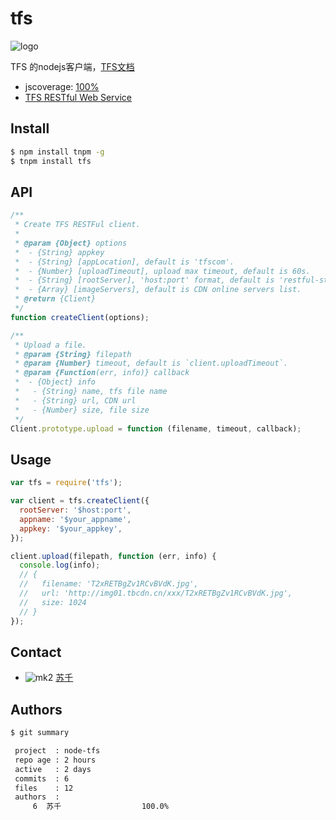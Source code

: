 tfs
=======

![logo](http://gitlab.alibaba-inc.com/node-tfs/blob/master/logo.png)

TFS 的nodejs客户端，[TFS文档](http://baike.corp.taobao.com/index.php/CS_RD/tfs_new)

* jscoverage: [100%](http://fengmk2.github.com/coverage/node-tfs.html)
* [TFS RESTful Web Service](http://baike.corp.taobao.com/index.php/CS_RD/tfs/use_web_service)

## Install

```bash
$ npm install tnpm -g
$ tnpm install tfs
```

## API

```js
/**
 * Create TFS RESTFul client.
 * 
 * @param {Object} options
 *  - {String} appkey
 *  - {String} [appLocation], default is 'tfscom'.
 *  - {Number} [uploadTimeout], upload max timeout, default is 60s.
 *  - {String} [rootServer], 'host:port' format, default is 'restful-store.vip.tbsite.net:3800'.
 *  - {Array} [imageServers], default is CDN online servers list.
 * @return {Client}
 */
function createClient(options);

/**
 * Upload a file.
 * @param {String} filepath
 * @param {Number} timeout, default is `client.uploadTimeout`.
 * @param {Function(err, info)} callback
 *  - {Object} info
 *   - {String} name, tfs file name
 *   - {String} url, CDN url
 *   - {Number} size, file size
 */
Client.prototype.upload = function (filename, timeout, callback);
```

## Usage

```js
var tfs = require('tfs');

var client = tfs.createClient({
  rootServer: '$host:port',
  appname: '$your_appname',
  appkey: '$your_appkey',
});

client.upload(filepath, function (err, info) {
  console.log(info);
  // { 
  //   filename: 'T2xRETBgZv1RCvBVdK.jpg', 
  //   url: 'http://img01.tbcdn.cn/xxx/T2xRETBgZv1RCvBVdK.jpg',
  //   size: 1024
  // }
});
```

## Contact

* ![mk2](http://aita.alibaba-inc.com/avatar/4451-180-20110818155148.jpeg) [苏千](http://aita.alibaba-inc.com/043624)

## Authors

```bash
$ git summary 

 project  : node-tfs
 repo age : 2 hours
 active   : 2 days
 commits  : 6
 files    : 12
 authors  : 
     6  苏千                  100.0%
```
